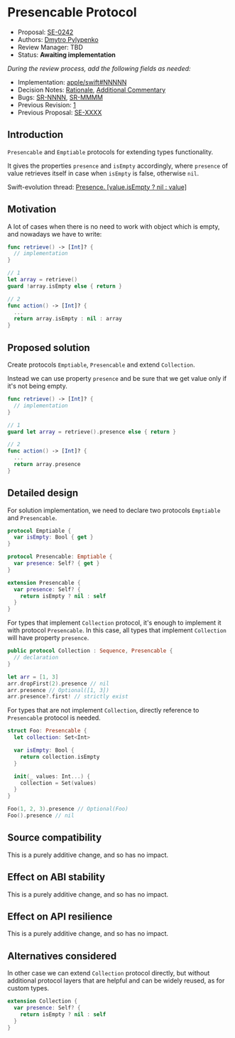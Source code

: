 # Presencable Protocol

* Proposal: [SE-0242](0242-presencable-protocol.md)
* Authors: [Dmytro Pylypenko](https://github.com/dimpiax)
* Review Manager: TBD
* Status: **Awaiting implementation**

*During the review process, add the following fields as needed:*

* Implementation: [apple/swift#NNNNN](https://github.com/apple/swift/pull/NNNNN)
* Decision Notes: [Rationale](https://forums.swift.org/), [Additional Commentary](https://forums.swift.org/)
* Bugs: [SR-NNNN](https://bugs.swift.org/browse/SR-NNNN), [SR-MMMM](https://bugs.swift.org/browse/SR-MMMM)
* Previous Revision: [1](https://github.com/apple/swift-evolution/blob/...commit-ID.../proposals/NNNN-filename.md)
* Previous Proposal: [SE-XXXX](XXXX-filename.md)

## Introduction

`Presencable` and `Emptiable` protocols for extending types functionality.

It gives the properties `presence` and `isEmpty` accordingly, where
`presence` of value retrieves itself in case when `isEmpty` is false,
otherwise `nil`.

Swift-evolution thread: [Presence. [value.isEmpty ? nil : value]](https://forums.swift.org/t/presence-value-isempty-nil-value/14869)

## Motivation

A lot of cases when there is no need to work with object which is empty,
and nowadays we have to write:
```swift
func retrieve() -> [Int]? {
  // implementation
}

// 1
let array = retrieve()
guard !array.isEmpty else { return }

// 2
func action() -> [Int]? {
  ...
  return array.isEmpty : nil : array
}
```

## Proposed solution

Create protocols `Emptiable`, `Presencable` and extend `Collection`.

Instead we can use property `presence` and be sure that we get value only if it's not being empty.
```swift
func retrieve() -> [Int]? {
  // implementation
}

// 1
guard let array = retrieve().presence else { return }

// 2
func action() -> [Int]? {
  ...
  return array.presence
}
```

## Detailed design

For solution implementation, we need to declare two protocols `Emptiable` and `Presencable`.
```swift
protocol Emptiable {
  var isEmpty: Bool { get }
}

protocol Presencable: Emptiable {
  var presence: Self? { get }
}

extension Presencable {
  var presence: Self? {
    return isEmpty ? nil : self
  }
}
```

For types that implement `Collection` protocol, it's enough to implement it with protocol `Presencable`. In this case, all types that implement `Collection` will have property `presence`.

```swift
public protocol Collection : Sequence, Presencable {
  // declaration
}

let arr = [1, 3]
arr.dropFirst(2).presence // nil
arr.presence // Optional([1, 3])
arr.presence?.first! // strictly exist
```

For types that are not implement `Collection`, directly reference to `Presencable` protocol is needed.
```swift
struct Foo: Presencable {
  let collection: Set<Int>

  var isEmpty: Bool {
    return collection.isEmpty
  }

  init(_ values: Int...) {
    collection = Set(values)
  }
}

Foo(1, 2, 3).presence // Optional(Foo)
Foo().presence // nil
```

## Source compatibility

This is a purely additive change, and so has no impact.

## Effect on ABI stability

This is a purely additive change, and so has no impact.

## Effect on API resilience

This is a purely additive change, and so has no impact.

## Alternatives considered

In other case we can extend `Collection` protocol directly, but without additional protocol layers that are helpful and can be widely reused, as for custom types.

```swift
extension Collection {
  var presence: Self? {
    return isEmpty ? nil : self
  }
}
```

